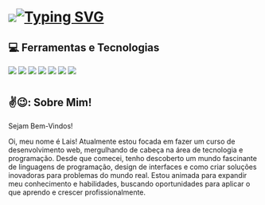 <h1> <a href="https://git.io/typing-svg"><img src="https://readme-typing-svg.herokuapp.com?<a href="https://git.io/typing-svg"><img src="https://readme-typing-svg.herokuapp.com?font=Fira+Code&pause=1000&center=falso&vCenter=falso&repeat=verdadeiro&random=falso&width=435&lines=Ol%C3%A1+Sejam+bem-Vindo(a)" alt="Typing SVG" /></a>
<h2> 💻 Ferramentas e Tecnologias </h2>
<div>
  <img src="https://img.shields.io/badge/HTML5-f56320?style=for-the-badge&logo=html5&logoColor=white"></a>
  <img src="https://img.shields.io/badge/CSS3-2079f5?style=for-the-badge&logo=css3&logoColor=white"></a>
  <img src="https://img.shields.io/badge/JavaScript-d0d02f?style=for-the-badge&logo=javascript&logoColor=black"></a>
  <img src="https://img.shields.io/badge/Github-1a1e21?style=for-the-badge&logo=github&logoColor=white"></a>
  <img src="https://img.shields.io/badge/Ilustrator-f8a829?style=for-the-badge&logo=adobeillustrator&logoColor=white"></a>
  <img src="https://img.shields.io/badge/Photoshop-35b4e8?style=for-the-badge&logo=adobephotoshop&logoColor=white"></a>
  <img src="https://img.shields.io/badge/Canva-5cceff?style=for-the-badge&logo=canva&logoColor=black"></a>
</div>
  
 #
<h2> ✌😉: Sobre Mim! </h2>

<div>
  <p>Sejam Bem-Vindos!</p>
  <p>Oi, meu nome é Lais! Atualmente estou focada em fazer um curso de desenvolvimento web, mergulhando de cabeça na área de tecnologia e programação. Desde que comecei, tenho descoberto um mundo fascinante de linguagens de programação, design de interfaces e como criar soluções inovadoras para problemas do mundo real. Estou animada para expandir meu conhecimento e habilidades, buscando oportunidades para aplicar o que aprendo e crescer profissionalmente.</p>
</div>



#

